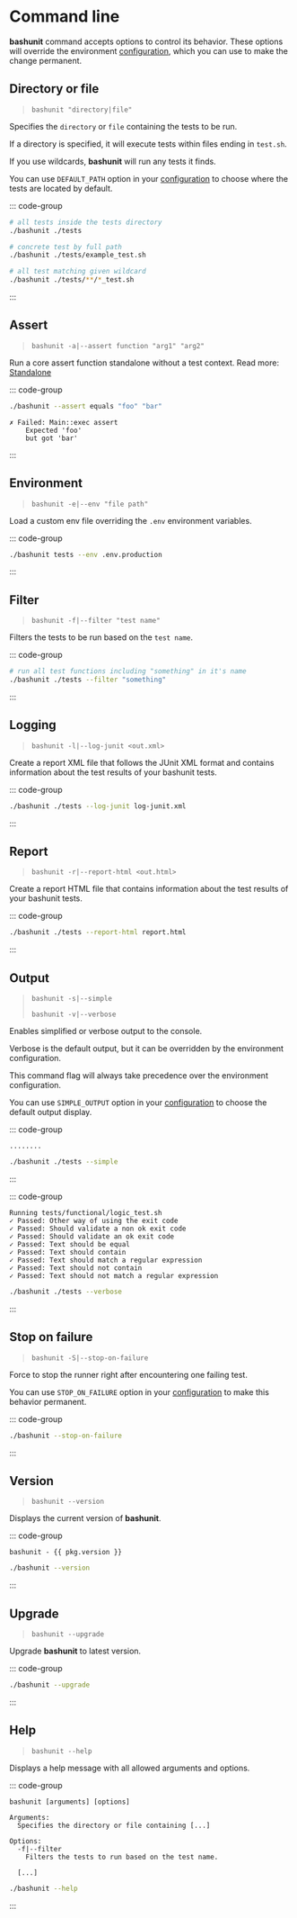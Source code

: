# Command line

**bashunit** command accepts options to control its behavior. These options will override the environment [configuration](/configuration), which you can use to make the change permanent.

## Directory or file

> `bashunit "directory|file"`

Specifies the `directory` or `file` containing the tests to be run.

If a directory is specified, it will execute tests within files ending in `test.sh`.

If you use wildcards, **bashunit** will run any tests it finds.

You can use `DEFAULT_PATH` option in your [configuration](/configuration#default-path)
to choose where the tests are located by default.

::: code-group
```bash [Example]
# all tests inside the tests directory
./bashunit ./tests

# concrete test by full path
./bashunit ./tests/example_test.sh

# all test matching given wildcard
./bashunit ./tests/**/*_test.sh
```
:::

## Assert

> `bashunit -a|--assert function "arg1" "arg2"`

Run a core assert function standalone without a test context. Read more: [Standalone](/standalone)

::: code-group
```bash [Example]
./bashunit --assert equals "foo" "bar"
```
```[Output]
✗ Failed: Main::exec assert
    Expected 'foo'
    but got 'bar'
```
:::

## Environment

> `bashunit -e|--env "file path"`

Load a custom env file overriding the `.env` environment variables.

::: code-group
```bash [Example]
./bashunit tests --env .env.production
```
:::

## Filter

> `bashunit -f|--filter "test name"`

Filters the tests to be run based on the `test name`.

::: code-group
```bash [Example]
# run all test functions including "something" in it's name
./bashunit ./tests --filter "something"
```
:::

## Logging

> `bashunit -l|--log-junit <out.xml>`

Create a report XML file that follows the JUnit XML format and contains information about the test results of your bashunit tests.

::: code-group
```bash [Example]
./bashunit ./tests --log-junit log-junit.xml
```
:::

## Report

> `bashunit -r|--report-html <out.html>`

Create a report HTML file that contains information about the test results of your bashunit tests.

::: code-group
```bash [Example]
./bashunit ./tests --report-html report.html
```
:::

## Output

> `bashunit -s|--simple`
>
> `bashunit -v|--verbose`

Enables simplified or verbose output to the console.

Verbose is the default output, but it can be overridden by the environment configuration.

This command flag will always take precedence over the environment configuration.

You can use `SIMPLE_OUTPUT` option in your [configuration](/configuration#output)
to choose the default output display.

::: code-group
```[Output]
........
```
```bash [Example]
./bashunit ./tests --simple
```
:::

::: code-group
```[Output]
Running tests/functional/logic_test.sh
✓ Passed: Other way of using the exit code
✓ Passed: Should validate a non ok exit code
✓ Passed: Should validate an ok exit code
✓ Passed: Text should be equal
✓ Passed: Text should contain
✓ Passed: Text should match a regular expression
✓ Passed: Text should not contain
✓ Passed: Text should not match a regular expression
```
```bash [Example]
./bashunit ./tests --verbose
```
:::

## Stop on failure

> `bashunit -S|--stop-on-failure`

Force to stop the runner right after encountering one failing test.

You can use `STOP_ON_FAILURE` option in your [configuration](/configuration#stop-on-failure)
to make this behavior permanent.

::: code-group
```bash [Example]
./bashunit --stop-on-failure
```
:::

## Version

> `bashunit --version`

Displays the current version of **bashunit**.

::: code-group
```-vue [Output]
bashunit - {{ pkg.version }}
```
```bash [Example]
./bashunit --version
```
:::

## Upgrade

> `bashunit --upgrade`

Upgrade **bashunit** to latest version.

::: code-group
```bash [Example]
./bashunit --upgrade
```
:::

## Help

> `bashunit --help`

Displays a help message with all allowed arguments and options.

::: code-group
```[Output]
bashunit [arguments] [options]

Arguments:
  Specifies the directory or file containing [...]

Options:
  -f|--filter
    Filters the tests to run based on the test name.

  [...]
```
```bash [Example]
./bashunit --help
```
:::

<script setup>
import pkg from '../package.json'
</script>
